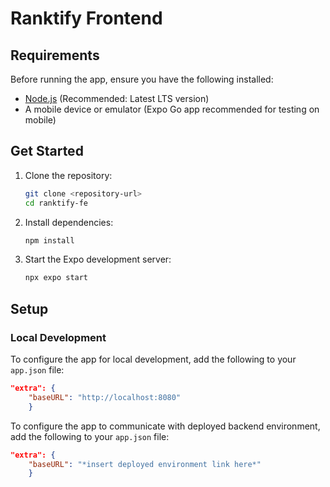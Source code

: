 # Ranktify Frontend

## Requirements

Before running the app, ensure you have the following installed:

-  [Node.js](https://nodejs.org/) (Recommended: Latest LTS version)
-  A mobile device or emulator (Expo Go app recommended for testing on mobile)

## Get Started

1. Clone the repository:

   ```bash
   git clone <repository-url>
   cd ranktify-fe
   ```

2. Install dependencies:

   ```bash
   npm install
   ```

3. Start the Expo development server:
   ```bash
   npx expo start
   ```

## Setup

### Local Development

To configure the app for local development, add the following to your `app.json` file:

```json
"extra": {
    "baseURL": "http://localhost:8080"
    }
```

To configure the app to communicate with deployed backend environment, add the following to your `app.json` file:

```json
"extra": {
    "baseURL": "*insert deployed environment link here*"
    }
```
